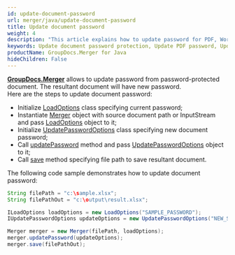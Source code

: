 ```yaml
---
id: update-document-password
url: merger/java/update-document-password
title: Update document password
weight: 4
description: "This article explains how to update password for PDF, Word, Excel, PowerPoint documents by using GroupDocs.Merger for Java."
keywords: Update document password protection, Update PDF password, Update Word document password, Update Excel spreadsheet password, Update PowerPoint password
productName: GroupDocs.Merger for Java
hideChildren: False
---
```

[**GroupDocs.Merger**](https://products.groupdocs.com/merger/java) allows to update password from password-protected document. The resultant document will have new password.  
Here are the steps to update document password:

*   Initialize [LoadOptions](https://apireference.groupdocs.com/java/merger/com.groupdocs.merger.domain.options/LoadOptions) class specifying current password;
*   Instantiate [Merger](https://apireference.groupdocs.com/java/merger/com.groupdocs.merger/Merger) object with source document path or InputStream and pass [LoadOptions](https://apireference.groupdocs.com/java/merger/com.groupdocs.merger.domain.options/LoadOptions) object to it;
*   Initialize [UpdatePasswordOptions](https://apireference.groupdocs.com/java/merger/com.groupdocs.merger.domain.options/UpdatePasswordOptions) class specifying new document password;
*   Call [updatePassword](https://apireference.groupdocs.com/java/merger/com.groupdocs.merger/Merger#updatePassword(com.groupdocs.merger.domain.options.interfaces.IUpdatePasswordOptions)) method and pass [UpdatePasswordOptions](https://apireference.groupdocs.com/java/merger/com.groupdocs.merger.domain.options/UpdatePasswordOptions) object to it;
*   Call [save](https://apireference.groupdocs.com/java/merger/com.groupdocs.merger/Merger#save(java.lang.String)) method specifying file path to save resultant document.

The following code sample demonstrates how to update document password:

```java
String filePath = "c:\sample.xlsx";
String filePathOut = "c:\output\result.xlsx";

ILoadOptions loadOptions = new LoadOptions("SAMPLE_PASSWORD");
IUpdatePasswordOptions updateOptions = new UpdatePasswordOptions("NEW_SAMPLE_PASSWORD");

Merger merger = new Merger(filePath, loadOptions);        
merger.updatePassword(updateOptions);
merger.save(filePathOut);
```
